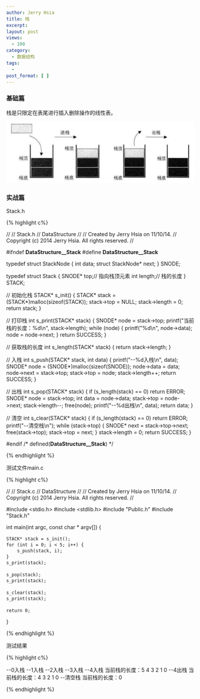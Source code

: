 ```yaml
---
author: Jerry Hsia
title: 栈
excerpt:
layout: post
views:
  - 100
category:
  - 数据结构
tags:
  - 
post_format: [ ]
---
```


### 基础篇

栈是只限定在表尾进行插入删除操作的线性表。

![](/files/2014/stack.png)

### 实战篇

Stack.h

{% highlight  c%}

//
//  Stack.h
//  DataStructure
//
//  Created by Jerry Hsia on 11/10/14.
//  Copyright (c) 2014 Jerry Hsia. All rights reserved.
//

#ifndef __DataStructure__Stack__
#define __DataStructure__Stack__

typedef struct StackNode {
    int data;
    struct StackNode* next;
} SNODE;

typedef struct Stack {
    SNODE* top;// 指向栈顶元素
    int length;// 栈的长度
} STACK;

// 初始化栈
STACK* s_init() {
    STACK* stack = (STACK*)malloc(sizeof(STACK));
    stack->top = NULL;
    stack->length = 0;
    return stack;
}

// 打印栈
int s_print(STACK* stack) {
    SNODE* node = stack->top;
    printf("当前栈的长度：%d\n", stack->length);
    while (node) {
        printf("%d\n", node->data);
        node = node->next;
    }
    return SUCCESS;
}

// 获取栈的长度
int s_length(STACK* stack) {
    return stack->length;
}

// 入栈
int s_push(STACK* stack, int data) {
    printf("--%d入栈\n", data);
    SNODE* node = (SNODE*)malloc(sizeof(SNODE));
    node->data = data;
    node->next = stack->top;
    stack->top = node;
    stack->length++;
    return SUCCESS;
}

// 出栈
int s_pop(STACK* stack) {
    if (s_length(stack) == 0) return ERROR;
    SNODE* node = stack->top;
    int data = node->data;
    stack->top = node->next;
    stack->length--;
    free(node);
    printf("--%d出栈\n", data);
    return data;
}

// 清空
int s_clear(STACK* stack) {
    if (s_length(stack) == 0) return ERROR;
    printf("--清空栈\n");
    while (stack->top) {
        SNODE* next = stack->top->next;
        free(stack->top);
        stack->top = next;
    }
    stack->length = 0;
    return SUCCESS;
}

#endif /* defined(__DataStructure__Stack__) */

{% endhighlight %}

测试文件main.c

{% highlight  c%}

//
//  Stack.c
//  DataStructure
//
//  Created by Jerry Hsia on 11/10/14.
//  Copyright (c) 2014 Jerry Hsia. All rights reserved.
//

#include <stdio.h>
#include <stdlib.h>
#include "Public.h"
#include "Stack.h"

int main(int argc, const char * argv[]) {
    
    STACK* stack = s_init();
    for (int i = 0; i < 5; i++) {
        s_push(stack, i);
    }
    s_print(stack);
    
    s_pop(stack);
    s_print(stack);
    
    s_clear(stack);
    s_print(stack);
    
    return 0;
}

{% endhighlight %}

测试结果

{% highlight  c%}

--0入栈
--1入栈
--2入栈
--3入栈
--4入栈
当前栈的长度：5
4
3
2
1
0
--4出栈
当前栈的长度：4
3
2
1
0
--清空栈
当前栈的长度：0

{% endhighlight %}

